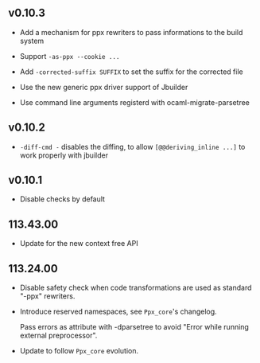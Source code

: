 ## v0.10.3

- Add a mechanism for ppx rewriters to pass informations to the build
  system

- Support `-as-ppx --cookie ...`

- Add `-corrected-suffix SUFFIX` to set the suffix for the corrected file

- Use the new generic ppx driver support of Jbuilder

- Use command line arguments registerd with ocaml-migrate-parsetree

## v0.10.2

- `-diff-cmd -` disables the diffing, to allow
  `[@@deriving_inline ...]` to work properly with jbuilder

## v0.10.1

- Disable checks by default

## 113.43.00

- Update for the new context free API

## 113.24.00

- Disable safety check when code transformations are used as standard
  "-ppx" rewriters.

- Introduce reserved namespaces, see `Ppx_core`'s changelog.

  Pass errors as attribute with -dparsetree to avoid
  "Error while running external preprocessor".

- Update to follow `Ppx_core` evolution.
